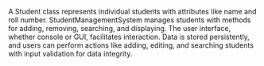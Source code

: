 A Student class represents individual students with attributes like name and roll number. StudentManagementSystem manages students with methods for adding, removing, searching, and displaying. The user interface, whether console or GUI, facilitates interaction. Data is stored persistently, and users can perform actions like adding, editing, and searching students with input validation for data integrity.
